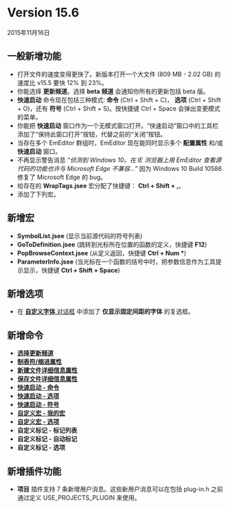# Version 15.6

2015年11月16日

## 一般新增功能

- 打开文件的速度变得更快了。新版本打开一个大文件 (809 MB - 2.02 GB) 的速度比 v15.5 要快 12% 到 23%。
- 你能选择 **更新频道**。选择 **beta 频道** 会通知你所有的更新包括 beta 版。
- **快速启动** 命令现在包括三种模式: **命令** (Ctrl + Shift + C)， **选项** (Ctrl + Shift + O)，还有 **符号** (Ctrl + Shift + S)。按快捷键 Ctrl + Space 会弹出变更模式的菜单。
- 你能把 **快速启动** 窗口作为一个无模式窗口打开。“快速启动”窗口中的工具栏添加了“保持此窗口打开”按钮，代替之前的“关闭”按钮。
- 当存在多个 EmEditor 群组时，EmEditor 现在能同时显示多个 **配置属性** 和/或 **快速启动** 窗口。
- 不再显示警告消息 _“侦测到 Windows 10。在 IE 浏览器上用 EmEditor 查看源代码的功能也许与 Microsoft Edge 不兼容...”_ 因为 Windows 10 Build 10586 修复了 Microsoft Edge 的 bug。
- 给存在的 **WrapTags.jsee** 宏分配了快捷键： **Ctrl + Shift + ,**。
- 添加了下列宏。

## 新增宏

- **SymbolList.jsee** (显示当前源代码的符号列表)
- **GoToDefinition.jsee** (跳转到光标所在位置的函数的定义，快捷键 **F12**)
- **PopBrowseContext.jsee** (从定义返回，快捷键 **Ctrl + Num \***)
- **ParameterInfo.jsee** (当光标在一个函数的括号中时，把参数信息作为工具提示显示，快捷键 **Ctrl + Shift + Space**)

## 新增选项

- 在 [**自定义字体** 对话框](../dlg/properties/font/index) 中添加了 **仅显示固定间距的字体** 的复选框。

## 新增命令

- **[选择更新频道](../cmd/help/update_channel)**
- **[制表符/缩进属性](../cmd/tools/property_indent)**
- **[新建文件详细信息属性](../cmd/tools/property_file_new)**
- **[保存文件详细信息属性](../cmd/tools/property_file_save)**
- **[快速启动 \- 命令](../cmd/tools/ql_commands)**
- **[快速启动 \- 选项](../cmd/tools/ql_options)**
- **[快速启动 \- 符号](../cmd/search/ql_symbols)**
- **[自定义宏 \- 我的宏](../cmd/macros/customize_macro_my_macros)**
- **[自定义宏 \- 选项](../cmd/macros/customize_macro_options)**
- **自定义标记 \- 标记列表**
- **自定义标记 \- 自动标记**
- **自定义标记 \- 选项**

## 新增插件功能

- **项目** 插件支持 7 条新增用户消息。这些新用户消息可以在包括 plug-in.h 之前通过定义 USE\_PROJECTS\_PLUGIN 来使用。
